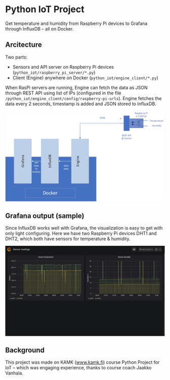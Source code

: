 # Python IoT Project
Get temperature and humidity from Raspberry Pi devices to Grafana through InfluxDB – all on Docker.

## Arcitecture

Two parts:
- Sensors and API server on Raspberry Pi devices (```python_iot/raspberry_pi_server/*.py```)
- Client (Engine) anywhere on Docker (```python_iot/engine_client/*.py```)

When RasPi servers are running, Engine can fetch the data as JSON through REST API using list of IPs (configured in the file ```/python_iot/engine_client/config/raspberry-pi-urls```). Engine fetches the data every 2 seconds, timestamp is added and JSON stored to InfluxDB. 

![Python IoT Arcitecture](/python_iot/readme_images/IoT_architecture.jpg?raw=true)


## Grafana output (sample)

Since InfluxDB works well with Grafana, the visualization is easy to get with only light configuring. Here we have two Raspberry Pi devices DHT1 and DHT2, which both have sensors for temperature & humidity.

![Grafana Output](/python_iot/readme_images/grafana_view.jpg?raw=true)




## Background
This project was made on KAMK (www.kamk.fi) course Python Project for IoT – which was engaging experience, thanks to course coach Jaakko Vanhala.


